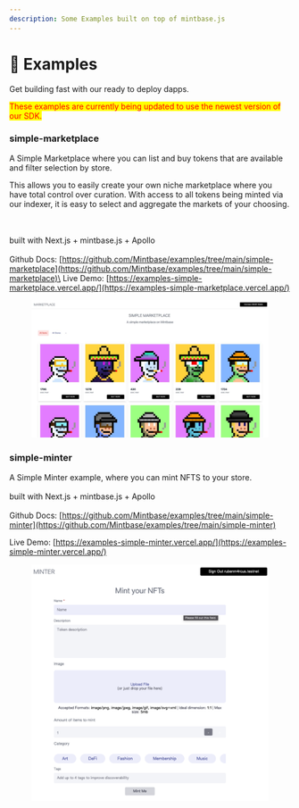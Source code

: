 ```yaml
---
description: Some Examples built on top of mintbase.js
---
```


# 📄 Examples

Get building fast with our ready to deploy dapps.



<mark style="color:red;">These examples are currently being updated to use the newest version of our SDK.</mark>

### **simple-marketplace**

A Simple Marketplace where you can list and buy tokens that are available and filter selection by store.

This allows you to easily create your own niche marketplace where you have total control over curation. With access to all tokens being minted via our indexer, it is easy to select and aggregate the markets of your choosing.

\
\
built with Next.js + mintbase.js + Apollo\
\
Github Docs: [https://github.com/Mintbase/examples/tree/main/simple-marketplace](https://github.com/Mintbase/examples/tree/main/simple-marketplace)\
Live Demo: [https://examples-simple-marketplace.vercel.app/](https://examples-simple-marketplace.vercel.app/)

<figure><img src="../.gitbook/assets/telegram-cloud-photo-size-4-5886677975875827654-y.jpg" alt=""><figcaption></figcaption></figure>

### **simple-minter**

A Simple Minter example, where you can mint NFTS to your store.\
\
built with Next.js + mintbase.js + Apollo\
\
Github Docs: [https://github.com/Mintbase/examples/tree/main/simple-minter](https://github.com/Mintbase/examples/tree/main/simple-minter)

Live Demo: [https://examples-simple-minter.vercel.app/](https://examples-simple-minter.vercel.app/)

<figure><img src="../.gitbook/assets/Screen Shot 2022-09-09 at 16.15.58.png" alt=""><figcaption></figcaption></figure>

